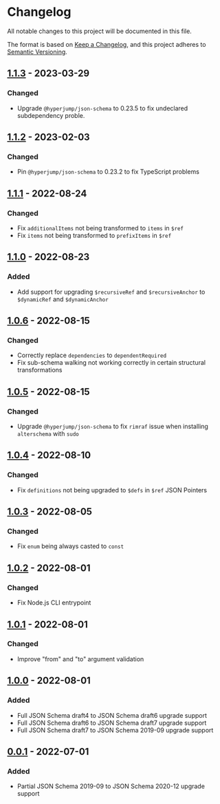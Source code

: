 Changelog
=========

All notable changes to this project will be documented in this file.

The format is based on [Keep a
Changelog](https://keepachangelog.com/en/1.0.0/), and this project adheres to
[Semantic Versioning](https://semver.org/spec/v2.0.0.html).

[1.1.3] - 2023-03-29
--------------------

### Changed

- Upgrade `@hyperjump/json-schema` to 0.23.5 to fix undeclared subdependency
  proble.

[1.1.2] - 2023-02-03
--------------------

### Changed

- Pin `@hyperjump/json-schema` to 0.23.2 to fix TypeScript problems

[1.1.1] - 2022-08-24
--------------------

### Changed

- Fix `additionalItems` not being transformed to `items` in `$ref`
- Fix `items` not being transformed to `prefixItems` in `$ref`

[1.1.0] - 2022-08-23
--------------------

### Added

- Add support for upgrading `$recursiveRef` and `$recursiveAnchor` to
  `$dynamicRef` and `$dynamicAnchor`

[1.0.6] - 2022-08-15
--------------------

### Changed

- Correctly replace `dependencies` to `dependentRequired`
- Fix sub-schema walking not working correctly in certain structural
  transformations

[1.0.5] - 2022-08-15
--------------------

### Changed

- Upgrade `@hyperjump/json-schema` to fix `rimraf` issue when installing
  `alterschema` with `sudo`

[1.0.4] - 2022-08-10
--------------------

### Changed

- Fix `definitions` not being upgraded to `$defs` in `$ref` JSON Pointers

[1.0.3] - 2022-08-05
--------------------

### Changed

- Fix `enum` being always casted to `const`

[1.0.2] - 2022-08-01
--------------------

### Changed

- Fix Node.js CLI entrypoint

[1.0.1] - 2022-08-01
--------------------

### Changed

- Improve "from" and "to" argument validation

[1.0.0] - 2022-08-01
--------------------

### Added

- Full JSON Schema draft4 to JSON Schema draft6 upgrade support
- Full JSON Schema draft6 to JSON Schema draft7 upgrade support
- Full JSON Schema draft7 to JSON Schema 2019-09 upgrade support

[0.0.1] - 2022-07-01
--------------------

### Added

- Partial JSON Schema 2019-09 to JSON Schema 2020-12 upgrade support

[1.1.3]: https://github.com/sourcemeta/alterschema/releases/tag/v1.1.3
[1.1.2]: https://github.com/sourcemeta/alterschema/releases/tag/v1.1.2
[1.1.1]: https://github.com/sourcemeta/alterschema/releases/tag/v1.1.1
[1.1.0]: https://github.com/sourcemeta/alterschema/releases/tag/v1.1.0
[1.0.6]: https://github.com/sourcemeta/alterschema/releases/tag/v1.0.6
[1.0.5]: https://github.com/sourcemeta/alterschema/releases/tag/v1.0.5
[1.0.4]: https://github.com/sourcemeta/alterschema/releases/tag/v1.0.4
[1.0.3]: https://github.com/sourcemeta/alterschema/releases/tag/v1.0.3
[1.0.2]: https://github.com/sourcemeta/alterschema/releases/tag/v1.0.2
[1.0.1]: https://github.com/sourcemeta/alterschema/releases/tag/v1.0.1
[1.0.0]: https://github.com/sourcemeta/alterschema/releases/tag/v1.0.0
[0.0.1]: https://github.com/sourcemeta/alterschema/releases/tag/v0.0.1
